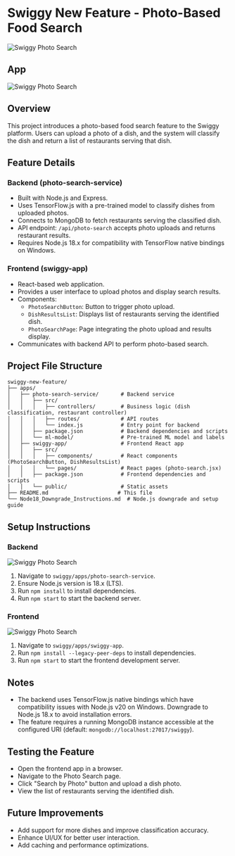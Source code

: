 # Swiggy New Feature - Photo-Based Food Search

![Swiggy Photo Search](https://github.com/yashhhYB/swiggy/blob/450b91ecee2f6be5cb30d9cb62076d2831b07aeb/website%20front.png)

## App 

![Swiggy Photo Search](https://github.com/yashhhYB/swiggy/blob/556559ca9d5874e6f2c1061d6bd5d3e9e6ef9fe6/app.png)

## Overview
This project introduces a photo-based food search feature to the Swiggy platform. Users can upload a photo of a dish, and the system will classify the dish and return a list of restaurants serving that dish.

## Feature Details

### Backend (photo-search-service)
- Built with Node.js and Express.
- Uses TensorFlow.js with a pre-trained model to classify dishes from uploaded photos.
- Connects to MongoDB to fetch restaurants serving the classified dish.
- API endpoint: `/api/photo-search` accepts photo uploads and returns restaurant results.
- Requires Node.js 18.x for compatibility with TensorFlow native bindings on Windows.

### Frontend (swiggy-app)
- React-based web application.
- Provides a user interface to upload photos and display search results.
- Components:
  - `PhotoSearchButton`: Button to trigger photo upload.
  - `DishResultsList`: Displays list of restaurants serving the identified dish.
  - `PhotoSearchPage`: Page integrating the photo upload and results display.
- Communicates with backend API to perform photo-based search.

## Project File Structure

```
swiggy-new-feature/
├── apps/
│   ├── photo-search-service/       # Backend service
│   │   ├── src/
│   │   │   ├── controllers/        # Business logic (dish classification, restaurant controller)
│   │   │   ├── routes/             # API routes
│   │   │   └── index.js            # Entry point for backend
│   │   ├── package.json            # Backend dependencies and scripts
│   │   └── ml-model/               # Pre-trained ML model and labels
│   ├── swiggy-app/                 # Frontend React app
│   │   ├── src/
│   │   │   ├── components/         # React components (PhotoSearchButton, DishResultsList)
│   │   │   └── pages/              # React pages (photo-search.jsx)
│   │   ├── package.json            # Frontend dependencies and scripts
│   │   └── public/                 # Static assets
├── README.md                      # This file
└── Node18_Downgrade_Instructions.md  # Node.js downgrade and setup guide
```


## Setup Instructions

### Backend
![Swiggy Photo Search](https://github.com/yashhhYB/swiggy/blob/3ccd2b1b9d4c9d6bd024e87e20817d640f0811c7/backend.png)

1. Navigate to `swiggy/apps/photo-search-service`.
2. Ensure Node.js version is 18.x (LTS).
3. Run `npm install` to install dependencies.
4. Run `npm start` to start the backend server.

### Frontend
![Swiggy Photo Search](https://github.com/yashhhYB/swiggy/blob/556559ca9d5874e6f2c1061d6bd5d3e9e6ef9fe6/app.png)

1. Navigate to `swiggy/apps/swiggy-app`.
2. Run `npm install --legacy-peer-deps` to install dependencies.
3. Run `npm start` to start the frontend development server.

## Notes
- The backend uses TensorFlow.js native bindings which have compatibility issues with Node.js v20 on Windows. Downgrade to Node.js 18.x to avoid installation errors.
- The feature requires a running MongoDB instance accessible at the configured URI (default: `mongodb://localhost:27017/swiggy`).

## Testing the Feature
- Open the frontend app in a browser.
- Navigate to the Photo Search page.
- Click "Search by Photo" button and upload a dish photo.
- View the list of restaurants serving the identified dish.

## Future Improvements
- Add support for more dishes and improve classification accuracy.
- Enhance UI/UX for better user interaction.
- Add caching and performance optimizations.
